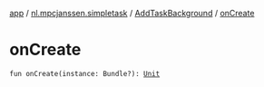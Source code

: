 [app](../../index.md) / [nl.mpcjanssen.simpletask](../index.md) / [AddTaskBackground](index.md) / [onCreate](.)

# onCreate

`fun onCreate(instance: Bundle?): `[`Unit`](https://kotlinlang.org/api/latest/jvm/stdlib/kotlin/-unit/index.html)